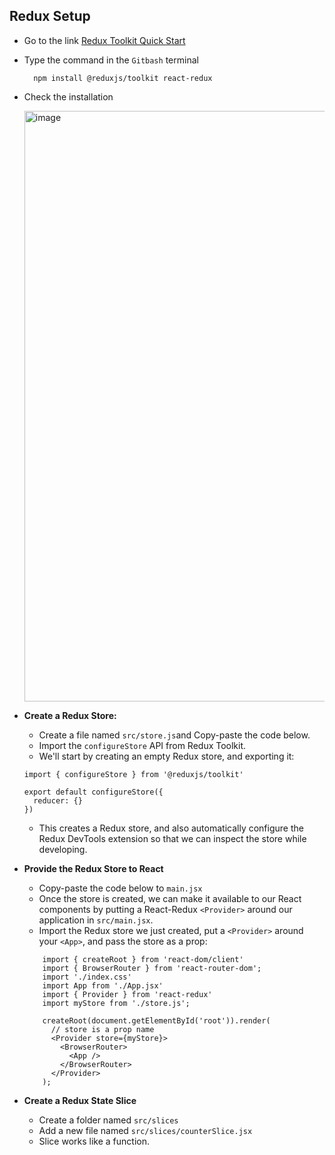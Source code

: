 ## Redux Setup
- Go to the link [Redux Toolkit Quick Start](https://redux.js.org/tutorials/quick-start)
- Type the command in the `Gitbash` terminal

  ```
    npm install @reduxjs/toolkit react-redux  
  ```
- Check the installation
  
  <img width="746" height="945" alt="image" src="https://github.com/user-attachments/assets/a5641f8d-0eb6-4796-abd3-d38ce5ea3d49" />

- **Create a Redux Store:**
    - Create a file named `src/store.js`and Copy-paste the code below.
    - Import the `configureStore` API from Redux Toolkit.
    - We'll start by creating an empty Redux store, and exporting it:
      
    ```
    import { configureStore } from '@reduxjs/toolkit'
  
    export default configureStore({
      reducer: {}
    })
    ```
    - This creates a Redux store, and also automatically configure the Redux DevTools extension so that we can inspect the store while developing.
  
- **Provide the Redux Store to React**
  - Copy-paste the code below to `main.jsx`
  - Once the store is created, we can make it available to our React components by putting a React-Redux `<Provider>` around our application in `src/main.jsx`.
  - Import the Redux store we just created, put a `<Provider>` around your `<App>`, and pass the store as a prop:
    
  ```
      import { createRoot } from 'react-dom/client'
      import { BrowserRouter } from 'react-router-dom';
      import './index.css'
      import App from './App.jsx'
      import { Provider } from 'react-redux'
      import myStore from './store.js';
      
      createRoot(document.getElementById('root')).render(
        // store is a prop name
        <Provider store={myStore}>
          <BrowserRouter>
            <App />
          </BrowserRouter>
        </Provider>
      );
  ```
- **Create a Redux State Slice**
    - Create a folder named `src/slices`
    - Add a new file named `src/slices/counterSlice.jsx`
    - Slice works like a function.



